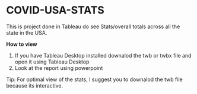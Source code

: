 # COVID-USA-STATS

This is project done in Tableau do see Stats/overall totals across all the state in the USA.


**How to view**

1) If you have Tableau Desktop installed downalod the twb or twbx file and open it using Tableau Desktop
2) Look at the report using powerpoint 

Tip: For optimal view of the stats, I suggest you to downalod the twb file because its interactive.
